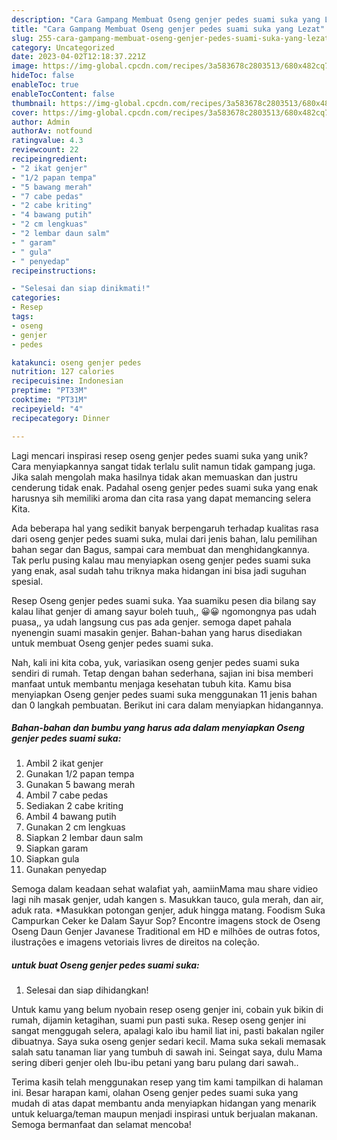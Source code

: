 ```yaml
---
description: "Cara Gampang Membuat Oseng genjer pedes suami suka yang Lezat"
title: "Cara Gampang Membuat Oseng genjer pedes suami suka yang Lezat"
slug: 255-cara-gampang-membuat-oseng-genjer-pedes-suami-suka-yang-lezat
category: Uncategorized
date: 2023-04-02T12:18:37.221Z
image: https://img-global.cpcdn.com/recipes/3a583678c2803513/680x482cq70/oseng-genjer-pedes-suami-suka-foto-resep-utama.jpg
hideToc: false
enableToc: true
enableTocContent: false
thumbnail: https://img-global.cpcdn.com/recipes/3a583678c2803513/680x482cq70/oseng-genjer-pedes-suami-suka-foto-resep-utama.jpg
cover: https://img-global.cpcdn.com/recipes/3a583678c2803513/680x482cq70/oseng-genjer-pedes-suami-suka-foto-resep-utama.jpg
author: Admin
authorAv: notfound
ratingvalue: 4.3
reviewcount: 22
recipeingredient:
- "2 ikat genjer"
- "1/2 papan tempa"
- "5 bawang merah"
- "7 cabe pedas"
- "2 cabe kriting"
- "4 bawang putih"
- "2 cm lengkuas"
- "2 lembar daun salm"
- " garam"
- " gula"
- " penyedap"
recipeinstructions:

- "Selesai dan siap dinikmati!"
categories:
- Resep
tags:
- oseng
- genjer
- pedes

katakunci: oseng genjer pedes 
nutrition: 127 calories
recipecuisine: Indonesian
preptime: "PT33M"
cooktime: "PT31M"
recipeyield: "4"
recipecategory: Dinner

---
```





Lagi mencari inspirasi resep oseng genjer pedes suami suka yang unik? Cara menyiapkannya sangat tidak terlalu sulit namun tidak gampang juga. Jika salah mengolah maka hasilnya tidak akan memuaskan dan justru cenderung tidak enak. Padahal oseng genjer pedes suami suka yang enak harusnya sih memiliki aroma dan cita rasa yang dapat memancing selera Kita.





Ada beberapa hal yang sedikit banyak berpengaruh terhadap kualitas rasa dari oseng genjer pedes suami suka, mulai dari jenis bahan, lalu pemilihan bahan segar dan Bagus, sampai cara membuat dan menghidangkannya. Tak perlu pusing kalau mau menyiapkan oseng genjer pedes suami suka yang enak,      asal sudah tahu triknya maka hidangan ini bisa jadi suguhan spesial.














Resep Oseng genjer pedes suami suka. Yaa suamiku pesen dia bilang say kalau lihat genjer di amang sayur boleh tuuh,, 😀😀 ngomongnya pas udah puasa,, ya udah langsung cus pas ada genjer. semoga dapet pahala nyenengin suami masakin genjer. Bahan-bahan yang harus disediakan untuk membuat Oseng genjer pedes suami suka.






Nah, kali ini kita coba, yuk, variasikan oseng genjer pedes suami suka sendiri di rumah. Tetap dengan bahan sederhana, sajian ini bisa memberi manfaat untuk membantu menjaga kesehatan tubuh kita. Kamu bisa menyiapkan Oseng genjer pedes suami suka menggunakan 11 jenis bahan dan 0 langkah pembuatan. Berikut ini cara dalam menyiapkan hidangannya.

<!--inarticleads1-->

##### Bahan-bahan dan bumbu yang harus ada dalam menyiapkan Oseng genjer pedes suami suka:

1. Ambil 2 ikat genjer
1. Gunakan 1/2 papan tempa
1. Gunakan 5 bawang merah
1. Ambil 7 cabe pedas
1. Sediakan 2 cabe kriting
1. Ambil 4 bawang putih
1. Gunakan 2 cm lengkuas
1. Siapkan 2 lembar daun salm
1. Siapkan  garam
1. Siapkan  gula
1. Gunakan  penyedap


Semoga dalam keadaan sehat walafiat yah, aamiinMama mau share vidieo lagi nih masak genjer, udah kangen s. Masukkan tauco, gula merah, dan air, aduk rata. *Masukkan potongan genjer, aduk hingga matang. Foodism Suka Campurkan Ceker ke Dalam Sayur Sop? Encontre imagens stock de Oseng Oseng Daun Genjer Javanese Traditional em HD e milhões de outras fotos, ilustrações e imagens vetoriais livres de direitos na coleção. 

<!--inarticleads2-->

#####  untuk buat Oseng genjer pedes suami suka:


1. Selesai dan siap dihidangkan!

Untuk kamu yang belum nyobain resep oseng genjer ini, cobain yuk bikin di rumah, dijamin ketagihan, suami pun pasti suka. Resep oseng genjer ini sangat menggugah selera, apalagi kalo ibu hamil liat ini, pasti bakalan ngiler dibuatnya. Saya suka oseng genjer sedari kecil. Mama suka sekali memasak salah satu tanaman liar yang tumbuh di sawah ini. Seingat saya, dulu Mama sering diberi genjer oleh Ibu-ibu petani yang baru pulang dari sawah.. 

Terima kasih telah menggunakan resep yang tim kami tampilkan di halaman ini. Besar harapan kami, olahan Oseng genjer pedes suami suka yang mudah di atas dapat membantu anda menyiapkan hidangan yang menarik untuk keluarga/teman maupun menjadi inspirasi untuk berjualan makanan. Semoga bermanfaat dan selamat mencoba!

